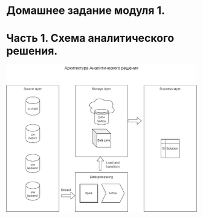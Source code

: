# Домашнее задание модуля 1.
# Часть 1. Схема аналитического решения.

![Alt text](https://github.com/likepyt/datalearn/blob/main/de101/module-01/scheme.png)
